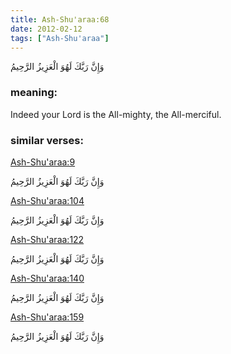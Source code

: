 ```yaml
---
title: Ash-Shu'araa:68
date: 2012-02-12
tags: ["Ash-Shu'araa"]
---
```

وَإِنَّ رَبَّكَ لَهُوَ الْعَزِيزُ الرَّحِيمُ
### meaning: 
Indeed your Lord is the All-mighty, the All-merciful.
### similar verses: 

[Ash-Shu'araa:9](/26/9)

وَإِنَّ رَبَّكَ لَهُوَ الْعَزِيزُ الرَّحِيمُ

[Ash-Shu'araa:104](/26/104)

وَإِنَّ رَبَّكَ لَهُوَ الْعَزِيزُ الرَّحِيمُ

[Ash-Shu'araa:122](/26/122)

وَإِنَّ رَبَّكَ لَهُوَ الْعَزِيزُ الرَّحِيمُ

[Ash-Shu'araa:140](/26/140)

وَإِنَّ رَبَّكَ لَهُوَ الْعَزِيزُ الرَّحِيمُ

[Ash-Shu'araa:159](/26/159)

وَإِنَّ رَبَّكَ لَهُوَ الْعَزِيزُ الرَّحِيمُ
